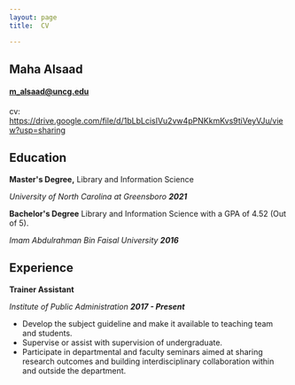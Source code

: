 ```yaml
---
layout: page
title:  CV

---
```


## Maha Alsaad
#### [m_alsaad@uncg.edu](mailto:m_alsaad@uncg.edu)
cv: https://drive.google.com/file/d/1bLbLcisIVu2vw4pPNKkmKvs9tiVeyVJu/view?usp=sharing

## Education
**Master's Degree,** Library and Information Science

_University of North Carolina at Greensboro_ **_2021_**

**Bachelor's Degree** Library and Information Science with a GPA of 4.52 (Out of 5).

_Imam Abdulrahman Bin Faisal University_ **_2016_**

## Experience
**Trainer Assistant**

_Institute of Public Administration_ **_2017 - Present_**

  * Develop the subject guideline and make it available to teaching team and students.
  * Supervise or assist with supervision of undergraduate.
  * Participate in departmental and faculty seminars aimed at sharing research outcomes and building interdisciplinary collaboration within and outside the department.
